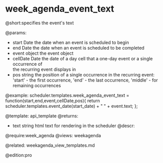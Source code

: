 week_agenda_event_text
=============
@short:specifies the event's text
	


@params: 
- start	Date	the date when an event is scheduled to begin
- end	Date	the date when an event is scheduled to be completed
- event	object	the event object
- cellDate	Date	the date of a day cell that a one-day event or a single occurrence of <br> the recurring event displays in
- pos	string	the position of a single occurrence in the recurring event: 'start' - the first occurrence, 'end' - the last occurrence, 'middle' - for remaining occurrences


@example:
scheduler.templates.week_agenda_event_text = function(start,end,event,cellDate,pos){
	return scheduler.templates.event_date(start_date) + " " + event.text;
};

@template:	api_template
@returns:
- text    string     html text for rendering in the scheduler
@descr:

@require:week_agenda
@views: weekagenda

@related:
	weekagenda_view_templates.md
    
@edition:pro